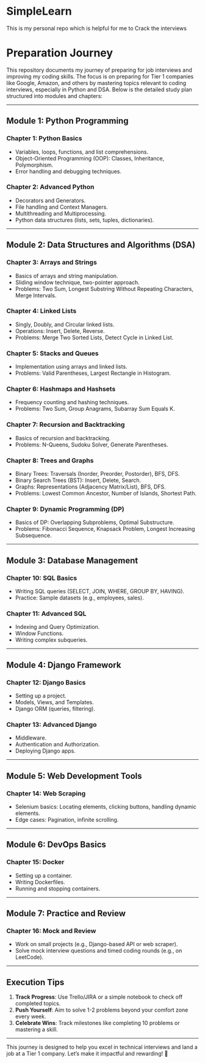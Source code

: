 # SimpleLearn
This is my personal repo which is helpful for me to Crack the interviews 

# Preparation Journey

This repository documents my journey of preparing for job interviews and improving my coding skills. The focus is on preparing for Tier 1 companies like Google, Amazon, and others by mastering topics relevant to coding interviews, especially in Python and DSA. Below is the detailed study plan structured into modules and chapters:

---

## **Module 1: Python Programming**
### **Chapter 1: Python Basics**
- Variables, loops, functions, and list comprehensions.
- Object-Oriented Programming (OOP): Classes, Inheritance, Polymorphism.
- Error handling and debugging techniques.

### **Chapter 2: Advanced Python**
- Decorators and Generators.
- File handling and Context Managers.
- Multithreading and Multiprocessing.
- Python data structures (lists, sets, tuples, dictionaries).

---

## **Module 2: Data Structures and Algorithms (DSA)**
### **Chapter 3: Arrays and Strings**
- Basics of arrays and string manipulation.
- Sliding window technique, two-pointer approach.
- Problems: Two Sum, Longest Substring Without Repeating Characters, Merge Intervals.

### **Chapter 4: Linked Lists**
- Singly, Doubly, and Circular linked lists.
- Operations: Insert, Delete, Reverse.
- Problems: Merge Two Sorted Lists, Detect Cycle in Linked List.

### **Chapter 5: Stacks and Queues**
- Implementation using arrays and linked lists.
- Problems: Valid Parentheses, Largest Rectangle in Histogram.

### **Chapter 6: Hashmaps and Hashsets**
- Frequency counting and hashing techniques.
- Problems: Two Sum, Group Anagrams, Subarray Sum Equals K.

### **Chapter 7: Recursion and Backtracking**
- Basics of recursion and backtracking.
- Problems: N-Queens, Sudoku Solver, Generate Parentheses.

### **Chapter 8: Trees and Graphs**
- Binary Trees: Traversals (Inorder, Preorder, Postorder), BFS, DFS.
- Binary Search Trees (BST): Insert, Delete, Search.
- Graphs: Representations (Adjacency Matrix/List), BFS, DFS.
- Problems: Lowest Common Ancestor, Number of Islands, Shortest Path.

### **Chapter 9: Dynamic Programming (DP)**
- Basics of DP: Overlapping Subproblems, Optimal Substructure.
- Problems: Fibonacci Sequence, Knapsack Problem, Longest Increasing Subsequence.

---

## **Module 3: Database Management**
### **Chapter 10: SQL Basics**
- Writing SQL queries (SELECT, JOIN, WHERE, GROUP BY, HAVING).
- Practice: Sample datasets (e.g., employees, sales).

### **Chapter 11: Advanced SQL**
- Indexing and Query Optimization.
- Window Functions.
- Writing complex subqueries.

---

## **Module 4: Django Framework**
### **Chapter 12: Django Basics**
- Setting up a project.
- Models, Views, and Templates.
- Django ORM (queries, filtering).

### **Chapter 13: Advanced Django**
- Middleware.
- Authentication and Authorization.
- Deploying Django apps.

---

## **Module 5: Web Development Tools**
### **Chapter 14: Web Scraping**
- Selenium basics: Locating elements, clicking buttons, handling dynamic elements.
- Edge cases: Pagination, infinite scrolling.

---

## **Module 6: DevOps Basics**
### **Chapter 15: Docker**
- Setting up a container.
- Writing Dockerfiles.
- Running and stopping containers.

---

## **Module 7: Practice and Review**
### **Chapter 16: Mock and Review**
- Work on small projects (e.g., Django-based API or web scraper).
- Solve mock interview questions and timed coding rounds (e.g., on LeetCode).

---

## **Execution Tips**
1. **Track Progress**: Use Trello/JIRA or a simple notebook to check off completed topics.
2. **Push Yourself**: Aim to solve 1-2 problems beyond your comfort zone every week.
3. **Celebrate Wins**: Track milestones like completing 10 problems or mastering a skill.

---

This journey is designed to help you excel in technical interviews and land a job at a Tier 1 company. Let’s make it impactful and rewarding! 🚀


